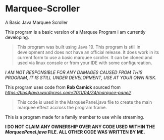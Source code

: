 # Marquee-Scroller
A Basic Java Marquee Scroller

This program is a basic version of a Marquee Program i am currently developing.

 > This program was built using Java 19. This program is still in development and does not have an official release. It does work in its current
 form to use a basic marquee scroller. It can be cloned and used via linux console or from your IDE with some configureation.
 
 *I AM NOT RESPONSIBLE FOR ANY DAMAGES CAUSED FROM THIS PROGRAM, IT IS STILL UNDER DEVELOPMENT, USE AT YOUR OWN RISK.*

This program uses code from **Rob Camick** sourced from *https://tips4java.wordpress.com/2011/04/24/marquee-panel/*

 > This code is used in the MarqueePanel.java file to create the main marquee effect accross the program frame.
  
This is a program made for a family member to use while streaming.

**I DO NOT CLAIM ANY OWNERSHIP OVER ANY CODE USED WITHIN THE *MarqueePanel.java* FILE. ALL OTHER CODE WAS WRITTEN BY ME.**
